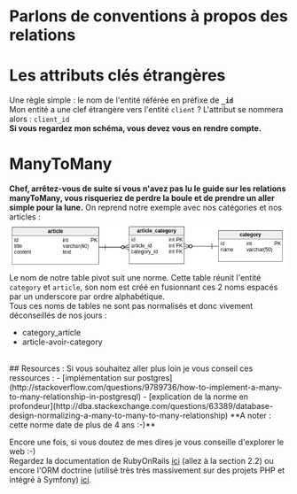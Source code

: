 # Parlons de conventions à propos des relations

# Les attributs clés étrangères
Une règle simple : le nom de l'entité référée en préfixe de **`_id`** <br />
Mon entité a une clef étrangère vers l'entité `client` ? L'attribut se nommera alors : `client_id` <br />
**Si vous regardez mon schéma, vous devez vous en rendre compte.**

# ManyToMany
**Chef, arrêtez-vous de suite si vous n'avez pas lu le guide sur les relations manyToMany, vous risqueriez de perdre la boule et de prendre un aller simple pour la lune.**
On reprend notre exemple avec nos catégories et nos articles : <br />
![relationship](./img/article-category.png) <br />
Le nom de notre table pivot suit une norme.
Cette table réunit l'entité `category` et `article`, son nom est créé en fusionnant ces 2 noms espacés par un underscore par ordre alphabétique. <br />
Tous ces noms de tables ne sont pas normalisés et donc vivement déconseillés de nos jours : <br />
- category_article
- article-avoir-category
<br /> 
## Resources :
Si vous souhaitez aller plus loin je vous conseil ces ressources :
- [implémentation sur postgres](http://stackoverflow.com/questions/9789736/how-to-implement-a-many-to-many-relationship-in-postgresql)
- [explication de la norme en profondeur](http://dba.stackexchange.com/questions/63389/database-design-normalizing-a-many-to-many-to-many-relationship)
**A noter : cette norme date de plus de 4 ans :-)** <br />

Encore une fois, si vous doutez de mes dires je vous conseille d'explorer le web :-) <br />
Regardez la documentation de RubyOnRails [ici](http://guides.rubyonrails.org/active_record_basics.html) (allez à la section 2.2) ou encore l'ORM doctrine (utilisé très très massivement sur des projets PHP et intégré à Symfony) [ici](http://docs.doctrine-project.org/projects/doctrine1/en/latest/en/manual/defining-models.html#relationships). <br />